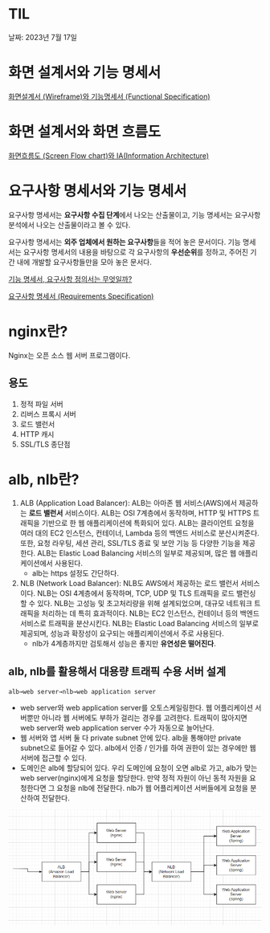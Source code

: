 # TIL

날짜: 2023년 7월 17일

# 화면 설계서와 기능 명세서

[화면설계서 (Wireframe)와 기능명세서 (Functional Specification)](https://mklab-co.medium.com/작성법-화면설계서-wireframe-와-기능명세서-functional-specification-bbcff0071ea2)

# 화면 설계서와 화면 흐름도

[화면흐름도 (Screen Flow chart)와 IA(Information Architecture)](https://mklab-co.medium.com/작성법-화면흐름도-screen-flow-chart-와-ia-information-architecture-2a3facc3bf96)

# 요구사항 명세서와 기능 명세서

요구사항 명세서는 **요구사항 수집 단계**에서 나오는 산출물이고, 기능 명세서는 요구사항 분석에서 나오는 산출물이라고 볼 수 있다.

요구사항 명세서는 **외주 업체에서 원하는 요구사항**들을 적어 놓은 문서이다. 기능 명세서는 요구사항 명세서의 내용을 바탕으로 각 요구사항의 **우선순위**를 정하고, 주어진 기간 내에 개발할 요구사항들만을 모아 놓은 문서다. 

[기능 명세서, 요구사항 정의서는 무엇일까?](https://brunch.co.kr/@uxuxlove/123)

[요구사항 명세서 (Requirements Specification)](https://mklab-co.medium.com/작성법-요구사항-명세서-requirements-specification-ad3533d6d5b8)

# nginx란?

Nginx는 오픈 소스 웹 서버 프로그램이다.

## 용도

1. 정적 파일 서버
2. 리버스 프록시 서버
3. 로드 밸런서
4. HTTP 캐시 
5. SSL/TLS 종단점

# alb, nlb란?

1. ALB (Application Load Balancer):
ALB는 아마존 웹 서비스(AWS)에서 제공하는 **로드 밸런서** 서비스이다. ALB는 OSI 7계층에서 동작하며, HTTP 및 HTTPS 트래픽을 기반으로 한 웹 애플리케이션에 특화되어 있다. ALB는 클라이언트 요청을 여러 대의 EC2 인스턴스, 컨테이너, Lambda 등의 백엔드 서비스로 분산시켜준다. 또한, 요청 라우팅, 세션 관리, SSL/TLS 종료 및 보안 기능 등 다양한 기능을 제공한다. ALB는 Elastic Load Balancing 서비스의 일부로 제공되며, 많은 웹 애플리케이션에서 사용된다.
    - alb는 https 설정도 간단하다.
2. NLB (Network Load Balancer):
NLB도 AWS에서 제공하는 로드 밸런서 서비스이다. NLB는 OSI 4계층에서 동작하며, TCP, UDP 및 TLS 트래픽을 로드 밸런싱할 수 있다. NLB는 고성능 및 초고처리량을 위해 설계되었으며, 대규모 네트워크 트래픽을 처리하는 데 특히 효과적이다. NLB는 EC2 인스턴스, 컨테이너 등의 백엔드 서비스로 트래픽을 분산시킨다. NLB는 Elastic Load Balancing 서비스의 일부로 제공되며, 성능과 확장성이 요구되는 애플리케이션에서 주로 사용된다.
    - nlb가 4계층까지만 검토해서 성능은 좋지만 **유연성은 떨어진다**.

## alb, nlb를 활용해서 대용량 트래픽 수용 서버 설계

`alb→web server→nlb→web application server`

- web server와 web application server를 오토스케일링한다. 웹 어플리케이션 서버뿐만 아니라 웹 서버에도 부하가 걸리는 경우를 고려한다. 트래픽이 많아지면 web server와 web application server 수가 자동으로 늘어난다.
- 웹 서버와 앱 서버 둘 다 private subnet 안에 있다. alb을 통해야만 private subnet으로 들어갈 수 있다. alb에서 인증 / 인가를 하여 권한이 있는 경우에만 웹 서버에 접근할 수 있다.
- 도메인은 alb에 할당되어 있다. 우리 도메인에 요청이 오면 alb로 가고, alb가 맞는 web server(nginx)에게 요청을 할당한다. 만약 정적 자원이 아닌 동적 자원을 요청한다면 그 요청을 nlb에 전달한다. nlb가 웹 어플리케이션 서버들에게 요청을 분산하여 전달한다.

![Untitled](img/2023-07-17-TIL-조성찬1.png)
